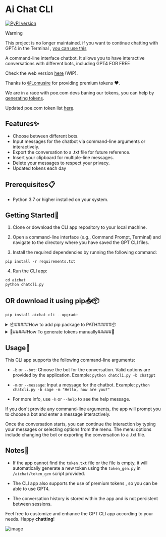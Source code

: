 # Ai Chat CLI

[![PyPI version](https://img.shields.io/pypi/v/aichat-cli.svg)](https://pypi.org/project/aichat-cli/)

> [!WARNING]
> This project is no longer maintained.
> if you want to continue chatting with GPT4 in the Terminal ,  [you can use this](https://github.com/TheLime1/CheatoMate)

A command-line interface chatbot. It allows you to have interactive conversations with different bots, including GPT4 FOR FREE

Check the web version [here](https://github.com/TheLime1/gptCensorFree) (WIP).

Thanks to [@Lomusire](https://github.com/Lomusire) for providing premium tokens ❤️.

We are in a race with poe.com devs baning our tokens, you can help by [generating tokens](https://drive.google.com/file/d/1D9oHx_com_cn_XzZfcQ7XLGyQ9xUtSAG/view?usp=sharing). 

Updated poe.com token list [here](https://raw.githubusercontent.com/TheLime1/online-proxy-list/main/poe_token_check/poe_tokens.txt).

## Features✨

- Choose between different bots.
- Input messages for the chatbot via command-line arguments or interactively.
- Export the conversation to a .txt file for future reference.
- Insert your clipboard for multiple-line messages.
- Delete your messages to respect your privacy.
- Updated tokens each day

## Prerequisites📋

- Python 3.7 or higher installed on your system.

## Getting Started🚀

1. Clone or download the CLI app repository to your local machine.

2. Open a command-line interface (e.g., Command Prompt, Terminal) and navigate to the directory where you have saved the GPT CLI files.

3. Install the required dependencies by running the following command:
```
pip install -r requirements.txt
```

4. Run the CLI app:

```
cd aichat
python chatcli.py
```

## OR download it using pip📥📦

```
pip install aichat-cli --upgrade
```

<details>
<summary>📦#####How to add pip package to PATH#####📦</summary>

1. Open the command prompt.
2. Type `pip show aichat-cli` and press Enter. This will show you the location of the package.
3. Copy the path of the package.
4. Open the Start menu and search for “Environment Variables”.
5. Click on “Edit the system environment variables”.
6. Click on “Environment Variables” button.
7. Under “System Variables”, scroll down and find “Path” and click on “Edit”.
8. Click on “New” and paste the path of the package that you copied earlier.
9.  Click on “OK” to save changes.
</details>


<details>
<summary>🔐#####How To generate tokens manually#####🔐</summary>

---
### poe token

Log into [Poe](https://poe.com/) on any web browser, then open your browser's developer tools (also known as "inspect") and look for the value of the `p-b` cookie in the following menus:

Chromium: Devtools > Application > Cookies > poe.com

Firefox: Devtools > Storage > Cookies

Safari: Devtools > Storage > Cookies

then save the token by creating `poe_token.txt` in `/aichat/tokens`

---

### Bard token

Log into [Bard](https://bard.google.com/) on any web browser, then open your browser's developer tools (also known as "inspect") and look for the value of the `__Secure-1PSID` cookie in the following menus:
(tip : copy the cookie name to the filter box)

Chromium: Devtools > Application > Cookies > bard.google.com

Firefox: Devtools > Storage > Cookies

Safari: Devtools > Storage > Cookies

then save the token by creating `bard_token.txt` in `/aichat/tokens`
> :warning: **Warning:** Be careful using Bard tokens; they are Google account tokens.

---

### Bing token

Not required.

---

</details>

## Usage📝

This CLI app supports the following command-line arguments:

- `-b` or `--bot`: Choose the bot for the conversation. Valid options are provided by the application.
Example: `python chatcli.py -b chatgpt`

- `-m` or `--message`: Input a message for the chatbot.
Example: `python chatcli.py -b sage -m "Hello, how are you?"`

- For more info, use `-h` or `--help` to see the help message.

If you don't provide any command-line arguments, the app will prompt you to choose a bot and enter a message interactively.

Once the conversation starts, you can continue the interaction by typing your messages or selecting options from the menu. The menu options include changing the bot or exporting the conversation to a .txt file.

## Notes📌

- If the app cannot find the `token.txt` file or the file is empty, it will automatically generate a new token using the `token_gen.py` in `/aichat/token_gen` script provided.

- The CLI app also supports the use of premium tokens , so you can be able to use GPT4.

- The conversation history is stored within the app and is not persistent between sessions.

Feel free to customize and enhance the GPT CLI app according to your needs. Happy **chatting**!

![image](https://github.com/TheLime1/gpt-cli/assets/47940043/e5ee768c-097c-4e10-8299-238df348b882)
